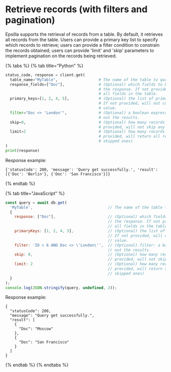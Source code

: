 # Retrieve records (with filters and pagination)

Epsilla supports the retrieval of records from a table. By default, it retrieves all records from the table. Users can provide a primary key list to specify which records to retrieve; users can provide a filter condition to constrain the records obtained; users can provide 'limit' and 'skip' parameters to implement pagination on the records being retrieved.

{% tabs %}
{% tab title="Python" %}
```python
status_code, response = client.get(
  table_name="MyTable",                  # The name of the table to query against.
  response_fields=["Doc"],               # (Optional) which fields to be included in
                                         # the response. If not provided, will include
                                         # all fields in the table.
  primary_keys=[1, 2, 4, 5],             # (Optional) the list of primary keys for retrieval.
                                         # If not provided, will not constrian on primary key
                                         # value.
  filter="Doc <> 'London'",              # (Optional) a boolean expression for filtering
                                         # out the results.
  skip=0,                                # (Optional) how many records to skip. If not
                                         # provided, will not skip any records.
  limit=2                                # (Optional) how many records to retrieve. If not
                                         # provided, will return all records (after the
                                         # skipped ones)
)
print(response)
```

Response example:

```
{'statusCode': 200, 'message': 'Query get successfully.', 'result': [{'Doc': 'Berlin'}, {'Doc': 'San Francisco'}]}
```
{% endtab %}

{% tab title="JavaScript" %}
```javascript
const query = await db.get(
  'MyTable',                                 // The name of the table to query against.
  {
    response: ["Doc"],                       // (Optional) which fields to be included in
                                             // the response. If not provided, will include
                                             // all fields in the table.
    primaryKeys: [1, 2, 4, 5],               // (Optional) the list of primary keys for retrieval.
                                             // If not provided, will not constrian on primary key
                                             // value.
    filter: 'ID < 6 AND Doc <> \'London\'',  // (Optional) filter: a boolean expression for filtering
                                             // out the results.
    skip: 0,                                 // (Optional) how many records to skip. If not
                                             // provided, will not skip any records.
    limit: 2                                 // (Optional) how many records to retrieve. If not
                                             // provided, will return all records (after the
                                             // skipped ones)
  }
);
console.log(JSON.stringify(query, undefined, 2));
```

Response example:

```
{
  "statusCode": 200,
  "message": "Query get successfully.",
  "result": [
    {
      "Doc": "Moscow"
    },
    {
      "Doc": "San Francisco"
    }
  ]
}
```
{% endtab %}
{% endtabs %}
